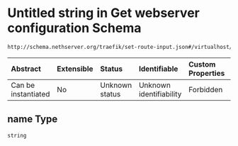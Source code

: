 # Untitled string in Get webserver configuration Schema

```txt
http://schema.nethserver.org/traefik/set-route-input.json#/virtualhost/items/items/properties/name
```



| Abstract            | Extensible | Status         | Identifiable            | Custom Properties | Additional Properties | Access Restrictions | Defined In                                                                    |
| :------------------ | :--------- | :------------- | :---------------------- | :---------------- | :-------------------- | :------------------ | :---------------------------------------------------------------------------- |
| Can be instantiated | No         | Unknown status | Unknown identifiability | Forbidden         | Allowed               | none                | [set-route-input.json\*](traefik/set-route-input.json "open original schema") |

## name Type

`string`
